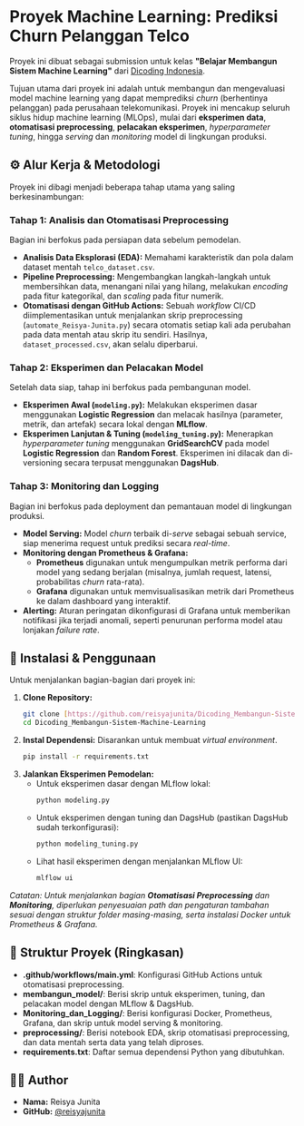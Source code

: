 # Proyek Machine Learning: Prediksi Churn Pelanggan Telco

Proyek ini dibuat sebagai submission untuk kelas **"Belajar Membangun Sistem Machine Learning"** dari [Dicoding Indonesia](https://www.dicoding.com/).

Tujuan utama dari proyek ini adalah untuk membangun dan mengevaluasi model machine learning yang dapat memprediksi *churn* (berhentinya pelanggan) pada perusahaan telekomunikasi. Proyek ini mencakup seluruh siklus hidup machine learning (MLOps), mulai dari **eksperimen data**, **otomatisasi preprocessing**, **pelacakan eksperimen**, *hyperparameter tuning*, hingga *serving* dan *monitoring* model di lingkungan produksi.

## ⚙️ Alur Kerja & Metodologi

Proyek ini dibagi menjadi beberapa tahap utama yang saling berkesinambungan:

### Tahap 1: Analisis dan Otomatisasi Preprocessing
Bagian ini berfokus pada persiapan data sebelum pemodelan.
* **Analisis Data Eksplorasi (EDA):** Memahami karakteristik dan pola dalam dataset mentah `telco_dataset.csv`.
* **Pipeline Preprocessing:** Mengembangkan langkah-langkah untuk membersihkan data, menangani nilai yang hilang, melakukan *encoding* pada fitur kategorikal, dan *scaling* pada fitur numerik.
* **Otomatisasi dengan GitHub Actions:** Sebuah *workflow* CI/CD diimplementasikan untuk menjalankan skrip preprocessing (`automate_Reisya-Junita.py`) secara otomatis setiap kali ada perubahan pada data mentah atau skrip itu sendiri. Hasilnya, `dataset_processed.csv`, akan selalu diperbarui.

### Tahap 2: Eksperimen dan Pelacakan Model
Setelah data siap, tahap ini berfokus pada pembangunan model.
* **Eksperimen Awal (`modeling.py`):** Melakukan eksperimen dasar menggunakan **Logistic Regression** dan melacak hasilnya (parameter, metrik, dan artefak) secara lokal dengan **MLflow**.
* **Eksperimen Lanjutan & Tuning (`modeling_tuning.py`):** Menerapkan *hyperparameter tuning* menggunakan **GridSearchCV** pada model **Logistic Regression** dan **Random Forest**. Eksperimen ini dilacak dan di-versioning secara terpusat menggunakan **DagsHub**.

### Tahap 3: Monitoring dan Logging
Bagian ini berfokus pada deployment dan pemantauan model di lingkungan produksi.
* **Model Serving:** Model *churn* terbaik di-*serve* sebagai sebuah service, siap menerima request untuk prediksi secara *real-time*.
* **Monitoring dengan Prometheus & Grafana:**
    * **Prometheus** digunakan untuk mengumpulkan metrik performa dari model yang sedang berjalan (misalnya, jumlah request, latensi, probabilitas *churn* rata-rata).
    * **Grafana** digunakan untuk memvisualisasikan metrik dari Prometheus ke dalam dashboard yang interaktif.
* **Alerting:** Aturan peringatan dikonfigurasi di Grafana untuk memberikan notifikasi jika terjadi anomali, seperti penurunan performa model atau lonjakan *failure rate*.

## 🚀 Instalasi & Penggunaan

Untuk menjalankan bagian-bagian dari proyek ini:

1.  **Clone Repository:**
    ```bash
    git clone [https://github.com/reisyajunita/Dicoding_Membangun-Sistem-Machine-Learning.git](https://github.com/reisyajunita/Dicoding_Membangun-Sistem-Machine-Learning.git)
    cd Dicoding_Membangun-Sistem-Machine-Learning
    ```
2.  **Instal Dependensi:**
    Disarankan untuk membuat *virtual environment*.
    ```bash
    pip install -r requirements.txt
    ```
3.  **Jalankan Eksperimen Pemodelan:**
    * Untuk eksperimen dasar dengan MLflow lokal:
        ```bash
        python modeling.py
        ```
    * Untuk eksperimen dengan tuning dan DagsHub (pastikan DagsHub sudah terkonfigurasi):
        ```bash
        python modeling_tuning.py
        ```
    * Lihat hasil eksperimen dengan menjalankan MLflow UI:
        ```bash
        mlflow ui
        ```

*Catatan: Untuk menjalankan bagian **Otomatisasi Preprocessing** dan **Monitoring**, diperlukan penyesuaian path dan pengaturan tambahan sesuai dengan struktur folder masing-masing, serta instalasi Docker untuk Prometheus & Grafana.*

## 📂 Struktur Proyek (Ringkasan)

* **.github/workflows/main.yml**: Konfigurasi GitHub Actions untuk otomatisasi preprocessing.
* **membangun_model/**: Berisi skrip untuk eksperimen, tuning, dan pelacakan model dengan MLflow & DagsHub.
* **Monitoring_dan_Logging/**: Berisi konfigurasi Docker, Prometheus, Grafana, dan skrip untuk model serving & monitoring.
* **preprocessing/**: Berisi notebook EDA, skrip otomatisasi preprocessing, dan data mentah serta data yang telah diproses.
* **requirements.txt**: Daftar semua dependensi Python yang dibutuhkan.

## 🧑‍💻 Author

* **Nama:** Reisya Junita
* **GitHub:** [@reisyajunita](https://github.com/reisyajunita)
